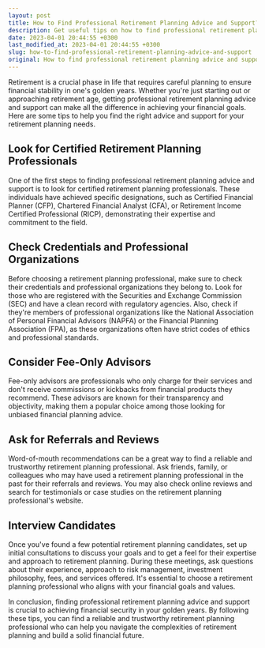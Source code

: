```yaml
---
layout: post
title: How to Find Professional Retirement Planning Advice and Support?
description: Get useful tips on how to find professional retirement planning advice and support to help you plan for your golden years.
date: 2023-04-01 20:44:55 +0300
last_modified_at: 2023-04-01 20:44:55 +0300
slug: how-to-find-professional-retirement-planning-advice-and-support
original: How to find professional retirement planning advice and support?
---
```

Retirement is a crucial phase in life that requires careful planning to ensure financial stability in one's golden years. Whether you're just starting out or approaching retirement age, getting professional retirement planning advice and support can make all the difference in achieving your financial goals. Here are some tips to help you find the right advice and support for your retirement planning needs.

## Look for Certified Retirement Planning Professionals

One of the first steps to finding professional retirement planning advice and support is to look for certified retirement planning professionals. These individuals have achieved specific designations, such as Certified Financial Planner (CFP), Chartered Financial Analyst (CFA), or Retirement Income Certified Professional (RICP), demonstrating their expertise and commitment to the field.

## Check Credentials and Professional Organizations

Before choosing a retirement planning professional, make sure to check their credentials and professional organizations they belong to. Look for those who are registered with the Securities and Exchange Commission (SEC) and have a clean record with regulatory agencies. Also, check if they're members of professional organizations like the National Association of Personal Financial Advisors (NAPFA) or the Financial Planning Association (FPA), as these organizations often have strict codes of ethics and professional standards.

## Consider Fee-Only Advisors

Fee-only advisors are professionals who only charge for their services and don't receive commissions or kickbacks from financial products they recommend. These advisors are known for their transparency and objectivity, making them a popular choice among those looking for unbiased financial planning advice.

## Ask for Referrals and Reviews

Word-of-mouth recommendations can be a great way to find a reliable and trustworthy retirement planning professional. Ask friends, family, or colleagues who may have used a retirement planning professional in the past for their referrals and reviews. You may also check online reviews and search for testimonials or case studies on the retirement planning professional's website.

## Interview Candidates

Once you've found a few potential retirement planning candidates, set up initial consultations to discuss your goals and to get a feel for their expertise and approach to retirement planning. During these meetings, ask questions about their experience, approach to risk management, investment philosophy, fees, and services offered. It's essential to choose a retirement planning professional who aligns with your financial goals and values.

In conclusion, finding professional retirement planning advice and support is crucial to achieving financial security in your golden years. By following these tips, you can find a reliable and trustworthy retirement planning professional who can help you navigate the complexities of retirement planning and build a solid financial future.
